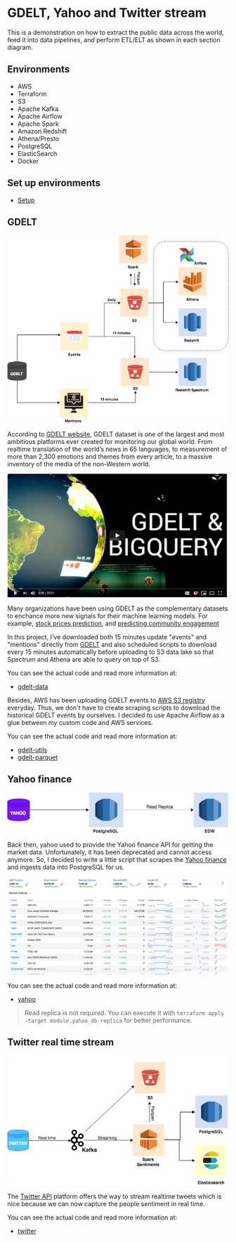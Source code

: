# GDELT, Yahoo and Twitter stream

This is a demonstration on how to extract the public data across the world, feed it into data pipelines, and perform ETL/ELT as shown in each section diagram.

## Environments

* AWS
* Terraform
* S3
* Apache Kafka
* Apache Airflow
* Apache Spark
* Amazon Redshift
* Athena/Presto
* PostgreSQL
* ElasticSearch
* Docker

## Set up environments

* [Setup](https://github.com/tharid007/gdelt/tree/master/setup)


## GDELT

<img src="img/gdelt-diagram.png" />

According to [GDELT website](https://blog.gdeltproject.org/gdelt-2-0-our-global-world-in-realtime/), GDELT dataset is one of the largest and most ambitious platforms ever created for monitoring our global world. From realtime translation of the world’s news in 65 languages, to measurement of more than 2,300 emotions and themes from every article, to a massive inventory of the media of the non-Western world.


<a href="https://www.youtube.com/watch?v=Psp7YivWL90"><img src="./img/gdelt-thumbnail.png" alt="GDELT video - Click to Watch!" title="GDELT video - Click to Watch!" width="500" /></a>


Many organizations have been using GDELT as the complementary datasets to enchance more new signals for their machine learning models. For example, [stock prices prediction](https://opensiuc.lib.siu.edu/theses/2178/), and [predicting community engagement](https://cloud.google.com/blog/products/gcp/predicting-community-engagement-on-reddit-using-tensorflow-gdelt-and-cloud-dataflow-part-1)


In this project, I've downloaded both 15 minutes update "events" and "mentions" directly from [GDELT](http://data.gdeltproject.org/gdeltv2/lastupdate.txt) and also scheduled scripts to download every 15 minutes automatically before uploading to S3 data lake so that Spectrum and Athena are able to query on top of S3.

You can see the actual code and read more information at:

* [gdelt-data](https://github.com/tharid007/gdelt/tree/master/gdelt-data)

Besides, AWS has been uploading GDELT events to [AWS S3 registry](https://registry.opendata.aws/gdelt/) everyday. Thus, we don't have to create scraping scripts to download the historical GDELT events by ourselves. I decided to use Apache Airflow as a glue between my custom code and AWS services.

You can see the actual code and read more information at:

* [gdelt-utils](https://github.com/tharid007/gdelt/tree/master/setup#gdelt-utils)
* [gdelt-parquet](https://github.com/tharid007/gdelt/tree/master/gdelt-parquet)


## Yahoo finance

<img src="img/yahoo-diagram.png" />

Back then, yahoo used to provide the Yahoo finance API for getting the market data. Unfortunately, it has been deprecated and cannot access anymore. So, I decided to write a little script that scrapes the [Yahoo finance](https://finance.yahoo.com/) and ingests data into PostgreSQL for us.

<img src="img/yahoo-screenshot.png" alt="yahoo-screenshot" title="yahoo-screenshot" width="750" />


You can see the actual code and read more information at:
* [yahoo](https://github.com/tharid007/gdelt/tree/master/yahoo)

> Read replica is not required. You can execute it with `terraform apply -target module.yahoo_db_replica` for better performance.

## Twitter real time stream
 
<img src="img/twitter-diagram.png" />

The [Twitter API](https://developer.twitter.com/en/docs/basics/getting-started) platform offers the way to stream realtime tweets which is nice because we can now capture the people sentiment in real time.

You can see the actual code and read more information at:
* [twitter](https://github.com/tharid007/gdelt/tree/master/twitter)
